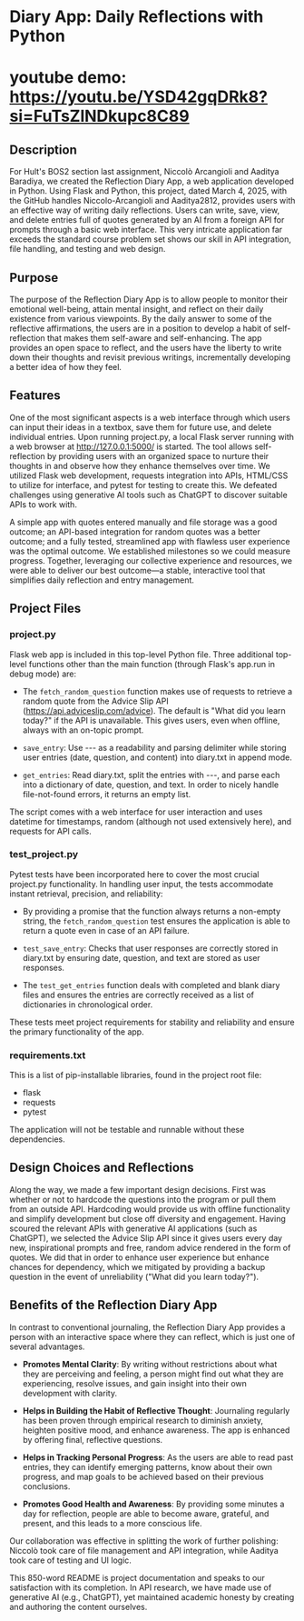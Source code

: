 # Diary App: Daily Reflections with Python
# youtube demo: https://youtu.be/YSD42gqDRk8?si=FuTsZlNDkupc8C89
## Description
For Hult's BOS2 section last assignment, Niccolò Arcangioli and Aaditya Baradiya, we created the Reflection Diary App, a web application developed in Python. Using Flask and Python, this project, dated March 4, 2025, with the GitHub handles Niccolo-Arcangioli and Aaditya2812, provides users with an effective way of writing daily reflections. Users can write, save, view, and delete entries full of quotes generated by an AI from a foreign API for prompts through a basic web interface. This very intricate application far exceeds the standard course problem set shows our skill in API integration, file handling, and testing and web design.

## Purpose
The purpose of the Reflection Diary App is to allow people to monitor their emotional well-being, attain mental insight, and reflect on their daily existence from various viewpoints. By the daily answer to some of the reflective affirmations, the users are in a position to develop a habit of self-reflection that makes them self-aware and self-enhancing. The app provides an open space to reflect, and the users have the liberty to write down their thoughts and revisit previous writings, incrementally developing a better idea of how they feel.

## Features
One of the most significant aspects is a web interface through which users can input their ideas in a textbox, save them for future use, and delete individual entries. Upon running project.py, a local Flask server running with a web browser at http://127.0.0.1:5000/ is started. The tool allows self-reflection by providing users with an organized space to nurture their thoughts in and observe how they enhance themselves over time. We utilized Flask web development, requests integration into APIs, HTML/CSS to utilize for interface, and pytest for testing to create this. We defeated challenges using generative AI tools such as ChatGPT to discover suitable APIs to work with.

A simple app with quotes entered manually and file storage was a good outcome; an API-based integration for random quotes was a better outcome; and a fully tested, streamlined app with flawless user experience was the optimal outcome. We established milestones so we could measure progress. Together, leveraging our collective experience and resources, we were able to deliver our best outcome—a stable, interactive tool that simplifies daily reflection and entry management.

## Project Files

### project.py
Flask web app is included in this top-level Python file. Three additional top-level functions other than the main function (through Flask's app.run in debug mode) are:

- The `fetch_random_question` function makes use of requests to retrieve a random quote from the Advice Slip API (https://api.adviceslip.com/advice). The default is "What did you learn today?" if the API is unavailable. This gives users, even when offline, always with an on-topic prompt.

- `save_entry`: Use --- as a readability and parsing delimiter while storing user entries (date, question, and content) into diary.txt in append mode.

- `get_entries`: Read diary.txt, split the entries with ---, and parse each into a dictionary of date, question, and text. In order to nicely handle file-not-found errors, it returns an empty list.

The script comes with a web interface for user interaction and uses datetime for timestamps, random (although not used extensively here), and requests for API calls.

### test_project.py
Pytest tests have been incorporated here to cover the most crucial project.py functionality. In handling user input, the tests accommodate instant retrieval, precision, and reliability:

- By providing a promise that the function always returns a non-empty string, the `fetch_random_question` test ensures the application is able to return a quote even in case of an API failure.

- `test_save_entry`: Checks that user responses are correctly stored in diary.txt by ensuring date, question, and text are stored as user responses.

- The `test_get_entries` function deals with completed and blank diary files and ensures the entries are correctly received as a list of dictionaries in chronological order.

These tests meet project requirements for stability and reliability and ensure the primary functionality of the app.

### requirements.txt
This is a list of pip-installable libraries, found in the project root file:
- flask
- requests
- pytest

The application will not be testable and runnable without these dependencies.

## Design Choices and Reflections
Along the way, we made a few important design decisions. First was whether or not to hardcode the questions into the program or pull them from an outside API. Hardcoding would provide us with offline functionality and simplify development but close off diversity and engagement. Having scoured the relevant APIs with generative AI applications (such as ChatGPT), we selected the Advice Slip API since it gives users every day new, inspirational prompts and free, random advice rendered in the form of quotes. We did that in order to enhance user experience but enhance chances for dependency, which we mitigated by providing a backup question in the event of unreliability ("What did you learn today?").

## Benefits of the Reflection Diary App
In contrast to conventional journaling, the Reflection Diary App provides a person with an interactive space where they can reflect, which is just one of several advantages.

- **Promotes Mental Clarity**: By writing without restrictions about what they are perceiving and feeling, a person might find out what they are experiencing, resolve issues, and gain insight into their own development with clarity.

- **Helps in Building the Habit of Reflective Thought**: Journaling regularly has been proven through empirical research to diminish anxiety, heighten positive mood, and enhance awareness. The app is enhanced by offering final, reflective questions.

- **Helps in Tracking Personal Progress**: As the users are able to read past entries, they can identify emerging patterns, know about their own progress, and map goals to be achieved based on their previous conclusions.

- **Promotes Good Health and Awareness**: By providing some minutes a day for reflection, people are able to become aware, grateful, and present, and this leads to a more conscious life.

Our collaboration was effective in splitting the work of further polishing: Niccolò took care of file management and API integration, while Aaditya took care of testing and UI logic.

This 850-word README is project documentation and speaks to our satisfaction with its completion. In API research, we have made use of generative AI (e.g., ChatGPT), yet maintained academic honesty by creating and authoring the content ourselves.

